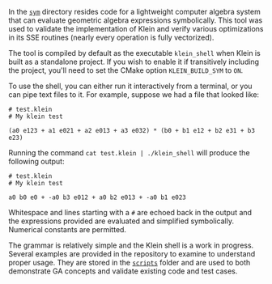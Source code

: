 In the [`sym`](https://github.com/jeremyong/Klein/tree/master/sym) directory resides
code for a lightweight computer algebra system that can evaluate geometric algebra
expressions symbolically. This tool was used to validate the implementation of
Klein and verify various optimizations in its SSE routines (nearly every operation
is fully vectorized).

The tool is compiled by default as the executable `klein_shell` when Klein is built
as a standalone project. If you wish to enable it if transitively including the
project, you'll need to set the CMake option `KLEIN_BUILD_SYM` to `ON`.

To use the shell, you can either run it interactively from a terminal, or you can
pipe text files to it. For example, suppose we had a file that looked like:

```
# test.klein
# My klein test

(a0 e123 + a1 e021 + a2 e013 + a3 e032) * (b0 + b1 e12 + b2 e31 + b3 e23)
```

Running the command `cat test.klein | ./klein_shell` will produce the following
output:

```
# test.klein
# My klein test

a0 b0 e0 + -a0 b3 e012 + a0 b2 e013 + -a0 b1 e023
```

Whitespace and lines starting with a `#` are echoed back in the output and the
expressions provided are evaluated and simplified symbolically. Numerical constants
are permitted.

The grammar is relatively simple and the Klein shell is a work in progress.
Several examples are provided in the repository to examine to understand proper
usage. They are stored in the [`scripts`](https://github.com/jeremyong/Klein/tree/master/scripts)
folder and are used to both demonstrate GA concepts and validate existing code
and test cases.
